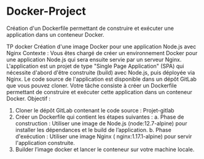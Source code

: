 # Docker-Project
Création d'un Dockerfile permettant de construire et exécuter une application dans un conteneur Docker.

TP docker
Création d'une image Docker pour une application Node.js avec Nginx
Contexte :
Vous êtes chargé de créer un environnement Docker pour une application Node.js qui sera
ensuite servie par un serveur Nginx. L'application est un projet de type "Single Page
Application" (SPA) qui nécessite d'abord d'être construite (build) avec Node.js, puis
déployée via Nginx.
Le code source de l'application est disponible dans un dépôt GitLab que vous pouvez
cloner. Votre tâche consiste à créer un Dockerfile permettant de construire et exécuter
cette application dans un conteneur Docker.
Objectif :
1. Cloner le dépôt GitLab contenant le code source :
Projet-gitlab
2. Créer un Dockerfile qui contient les étapes suivantes :
a.
Phase de construction
: Utiliser une image de Node.js (node:12.7-alpine)
pour installer les dépendances et le build de l’application.
b.
Phase d'exécution
: Utiliser une image Nginx (
nginx:1.17.1-alpine) pour
servir l'application construite.
3. Builder l’image docker et lancer le conteneur sur votre machine locale.
